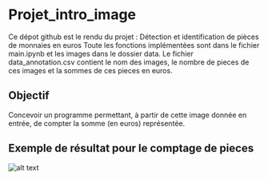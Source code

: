 # Projet_intro_image

Ce dépot github est le rendu du projet : Détection et identification de pièces de monnaies en euros
Toute les fonctions implémentées sont dans le fichier main.ipynb et les images dans le dossier data. Le fichier data_annotation.csv contient le nom des images, le nombre de pieces de ces images et la sommes de ces pieces en euros.

## Objectif

Concevoir un programme permettant, à partir de cette image donnée en entrée, de compter la somme (en euros) représentée.

## Exemple de résultat pour le comptage de pieces

![alt text](https://github.com/[Leirbagg]/[Projet_intro_image]/blob/[main]/exemple1.webp?raw=true)
